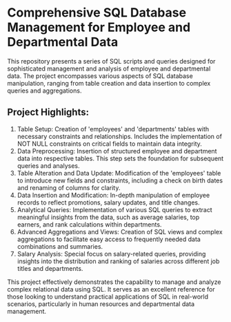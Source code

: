 # Comprehensive SQL Database Management for Employee and Departmental Data
This repository presents a series of SQL scripts and queries designed for sophisticated management and analysis of employee and departmental data. The project encompasses various aspects of SQL database manipulation, ranging from table creation and data insertion to complex queries and aggregations.

## Project Highlights:

  1. Table Setup: Creation of 'employees' and 'departments' tables with necessary constraints and relationships. Includes the implementation of NOT NULL constraints on critical fields to maintain data integrity.
  2. Data Preprocessing: Insertion of structured employee and department data into respective tables. This step sets the foundation for subsequent queries and analyses.
  3. Table Alteration and Data Update: Modification of the 'employees' table to introduce new fields and constraints, including a check on birth dates and renaming of columns for clarity.
  4. Data Insertion and Modification: In-depth manipulation of employee records to reflect promotions, salary updates, and title changes.
  5. Analytical Queries: Implementation of various SQL queries to extract meaningful insights from the data, such as average salaries, top earners, and rank calculations within departments.
  6. Advanced Aggregations and Views: Creation of SQL views and complex aggregations to facilitate easy access to frequently needed data combinations and summaries.
  7. Salary Analysis: Special focus on salary-related queries, providing insights into the distribution and ranking of salaries across different job titles and departments.


This project effectively demonstrates the capability to manage and analyze complex relational data using SQL. It serves as an excellent reference for those looking to understand practical applications of SQL in real-world scenarios, particularly in human resources and departmental data management.
